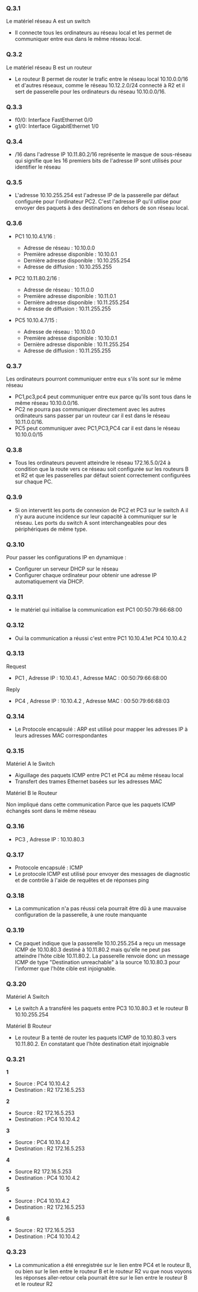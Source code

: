 ### Q.3.1 

Le matériel réseau A est un switch 

- Il connecte tous les ordinateurs au réseau local et les permet de communiquer entre eux dans le même réseau local.

### Q.3.2

 Le matériel réseau B est un routeur 

-  Le routeur B permet de router le trafic entre le réseau local 10.10.0.0/16 et d'autres réseaux, comme le réseau 10.12.2.0/24 connecté à R2 et il sert de passerelle pour les ordinateurs du réseau 10.10.0.0/16.

### Q.3.3

- f0/0: Interface FastEthernet 0/0 
- g1/0: Interface GigabitEthernet 1/0 

### Q.3.4

- /16 dans l'adresse IP 10.11.80.2/16 représente le masque de sous-réseau qui signifie que les 16 premiers bits de l'adresse IP sont utilisés pour identifier le réseau

### Q.3.5

- L'adresse 10.10.255.254 est l'adresse IP de la passerelle par défaut configurée pour l'ordinateur PC2. C'est l'adresse IP qu'il utilise pour envoyer des paquets à des destinations en dehors de son réseau local.

### Q.3.6

- PC1 10.10.4.1/16 :
  - Adresse de réseau : 10.10.0.0
  - Première adresse disponible : 10.10.0.1
  - Dernière adresse disponible : 10.10.255.254
  - Adresse de diffusion : 10.10.255.255

- PC2 10.11.80.2/16 :
  - Adresse de réseau : 10.11.0.0
  - Première adresse disponible : 10.11.0.1
  - Dernière adresse disponible : 10.11.255.254
  - Adresse de diffusion : 10.11.255.255

- PC5 10.10.4.7/15 :
  - Adresse de réseau : 10.10.0.0
  - Première adresse disponible : 10.10.0.1
  - Dernière adresse disponible : 10.11.255.254
  - Adresse de diffusion : 10.11.255.255

### Q.3.7 

Les ordinateurs pourront communiquer entre eux s'ils sont sur le même réseau 

- PC1,pc3,pc4 peut communiquer entre eux parce qu'ils sont tous dans le même réseau 10.10.0.0/16.
- PC2 ne pourra pas communiquer directement avec les autres ordinateurs sans passer par un routeur car il est dans le réseau 10.11.0.0/16.
- PC5 peut communiquer avec PC1,PC3,PC4 car il est dans le réseau 10.10.0.0/15 

### Q.3.8

- Tous les ordinateurs peuvent atteindre le réseau 172.16.5.0/24 à condition que la route vers ce réseau soit configurée sur les routeurs B et R2 et que les passerelles par défaut soient correctement configurées sur chaque PC.

### Q.3.9

- Si on intervertit les ports de connexion de PC2 et PC3 sur le switch A il n'y aura aucune incidence sur leur capacité à communiquer sur le réseau. Les ports du switch A sont interchangeables pour des périphériques de même type.

### Q.3.10

Pour passer les configurations IP en dynamique :

- Configurer un serveur DHCP sur le réseau
- Configurer chaque ordinateur pour obtenir une adresse IP automatiquement via DHCP.

### Q.3.11

- le matériel qui initialise la communication est PC1 00:50:79:66:68:00

### Q.3.12

- Oui la communication a réussi c'est entre PC1 10.10.4.1et PC4 10.10.4.2 

### Q.3.13

Request 

- PC1 , Adresse IP : 10.10.4.1 , Adresse MAC : 00:50:79:66:68:00

Reply

- PC4 , Adresse IP : 10.10.4.2 , Adresse MAC : 00:50:79:66:68:03

### Q.3.14

- Le Protocole encapsulé : ARP est utilisé pour mapper les adresses IP à leurs adresses MAC correspondantes

### Q.3.15

Matériel A le Switch

- Aiguillage des paquets ICMP entre PC1 et PC4 au même réseau local
- Transfert des trames Ethernet basées sur les adresses MAC

Matériel B le Routeur

Non impliqué dans cette communication Parce que  les paquets ICMP échangés sont dans le même réseau 
### Q.3.16

- PC3 ,  Adresse IP : 10.10.80.3


### Q.3.17

- Protocole encapsulé : ICMP
- Le protocole ICMP est utilisé pour envoyer des messages de diagnostic et de contrôle à l'aide de requêtes et de réponses ping

### Q.3.18

- La communication n'a pas réussi cela pourrait être dû à une mauvaise configuration de la passerelle, à une route manquante

### Q.3.19

- Ce paquet indique que la passerelle 10.10.255.254 a reçu un message ICMP de 10.10.80.3 destiné à 10.11.80.2 mais qu'elle ne peut pas atteindre l'hôte cible 10.11.80.2. La passerelle renvoie donc un message ICMP de type "Destination unreachable" à la source 10.10.80.3 pour l'informer que l'hôte cible est injoignable.
 

### Q.3.20

Matériel A Switch
- Le switch A a transféré les paquets entre PC3  10.10.80.3 et le routeur B 10.10.255.254

Matériel B Routeur
- Le routeur B a tenté de router les paquets ICMP de 10.10.80.3 vers 10.11.80.2. En constatant que l'hôte destination était injoignable

### Q.3.21

**1** 
- Source : PC4 10.10.4.2
- Destination :  R2 172.16.5.253

**2**
- Source : R2 172.16.5.253
- Destination : PC4 10.10.4.2

**3**
- Source : PC4 10.10.4.2
- Destination : R2 172.16.5.253

**4**
- Source R2 172.16.5.253
- Destination : PC4 10.10.4.2

**5**
- Source : PC4 10.10.4.2
- Destination : R2 172.16.5.253

**6**
- Source : R2 172.16.5.253
- Destination : PC4 10.10.4.2

### Q.3.23

- La communication a été enregistrée sur le lien entre PC4 et le routeur B, ou bien sur le lien entre le routeur B et le routeur R2 vu que nous voyons les réponses aller-retour cela pourrait être sur le lien entre le routeur B et le routeur R2
